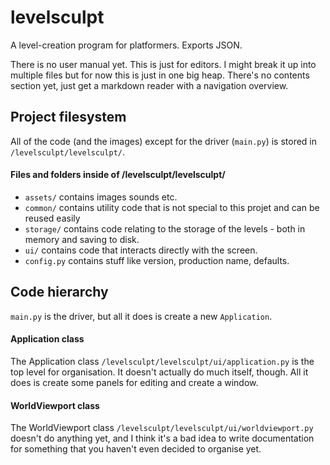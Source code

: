 # levelsculpt

A level-creation program for platformers. Exports JSON.

There is no user manual yet. This is just for editors. I might break it up into multiple files but for now this is just in one big heap. There's no contents section yet, just get a markdown reader with a navigation overview.

## Project filesystem

All of the code (and the images) except for the driver (`main.py`) is stored in `/levelsculpt/levelsculpt/`.

#### Files and folders inside of /levelsculpt/levelsculpt/

- `assets/` contains images sounds etc.
- `common/` contains utility code that is not special to this projet and can be reused easily
- `storage/` contains code relating to the storage of the levels - both in memory and saving to disk.
- `ui/` contains code that interacts directly with the screen.
- `config.py` contains stuff like version, production name, defaults.

## Code hierarchy

`main.py` is the driver, but all it does is create a new `Application`.

#### Application class

The Application class `/levelsculpt/levelsculpt/ui/application.py` is the top level for organisation. It doesn't actually do much itself, though. All it does is create some panels for editing and create a window.

#### WorldViewport class

The WorldViewport class `/levelsculpt/levelsculpt/ui/worldviewport.py` doesn't do anything yet, and I think it's a bad idea to write documentation for something that you haven't even decided to organise yet.